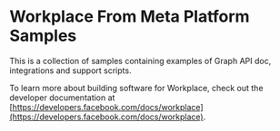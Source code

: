 # Workplace From Meta Platform Samples

This is a collection of samples containing examples of Graph API doc, integrations and support scripts.

To learn more about building software for Workplace, check out the developer documentation at [https://developers.facebook.com/docs/workplace](https://developers.facebook.com/docs/workplace).